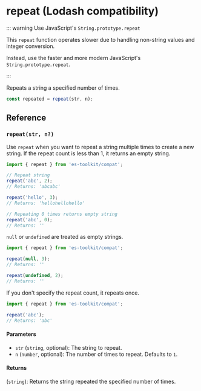 # repeat (Lodash compatibility)

::: warning Use JavaScript's `String.prototype.repeat`

This `repeat` function operates slower due to handling non-string values and integer conversion.

Instead, use the faster and more modern JavaScript's `String.prototype.repeat`.

:::

Repeats a string a specified number of times.

```typescript
const repeated = repeat(str, n);
```

## Reference

### `repeat(str, n?)`

Use `repeat` when you want to repeat a string multiple times to create a new string. If the repeat count is less than 1, it returns an empty string.

```typescript
import { repeat } from 'es-toolkit/compat';

// Repeat string
repeat('abc', 2);
// Returns: 'abcabc'

repeat('hello', 3);
// Returns: 'hellohellohello'

// Repeating 0 times returns empty string
repeat('abc', 0);
// Returns: ''
```

`null` or `undefined` are treated as empty strings.

```typescript
import { repeat } from 'es-toolkit/compat';

repeat(null, 3);
// Returns: ''

repeat(undefined, 2);
// Returns: ''
```

If you don't specify the repeat count, it repeats once.

```typescript
import { repeat } from 'es-toolkit/compat';

repeat('abc');
// Returns: 'abc'
```

#### Parameters

- `str` (`string`, optional): The string to repeat.
- `n` (`number`, optional): The number of times to repeat. Defaults to `1`.

#### Returns

(`string`): Returns the string repeated the specified number of times.
